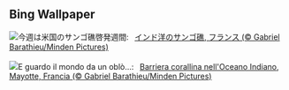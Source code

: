## Bing Wallpaper
![](https://www.bing.com/th?id=OHR.MayotteCoral_JA-JP2527980968_UHD.jpg&w=1000)今週は米国のサンゴ礁啓発週間:&nbsp;&ensp;[インド洋のサンゴ礁, フランス  (© Gabriel Barathieu/Minden Pictures)](https://www.bing.com/th?id=OHR.MayotteCoral_JA-JP2527980968_UHD.jpg)
<br><br/>
![](https://www.bing.com/th?id=OHR.MayotteCoral_IT-IT9928762998_UHD.jpg&w=1000)E guardo il mondo da un oblò...:&nbsp;&ensp;[Barriera corallina nell'Oceano Indiano, Mayotte, Francia (© Gabriel Barathieu/Minden Pictures)](https://www.bing.com/th?id=OHR.MayotteCoral_IT-IT9928762998_UHD.jpg)
<br><br/>
